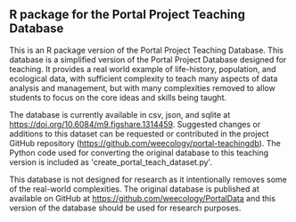 ## R package for the Portal Project Teaching Database

This is an R package version of the Portal Project Teaching Database. This database is a simplified version of the Portal Project Database designed for teaching. It provides a real world example of life-history, population, and ecological data, with sufficient complexity to teach many aspects of data analysis and management, but with many complexities removed to allow students to focus on the core ideas and skills being taught.

The database is currently available in csv, json, and sqlite at https://doi.org/10.6084/m9.figshare.1314459. Suggested changes or additions to this dataset can be requested or contributed in the project GitHub repository (https://github.com/weecology/portal-teachingdb). The Python code used for converting the original database to this teaching version is included as 'create_portal_teach_dataset.py'.

This database is not designed for research as it intentionally removes some of the real-world complexities. The original database is published at available on GitHub at https://github.com/weecology/PortalData and this version of the database should be used for research purposes.
